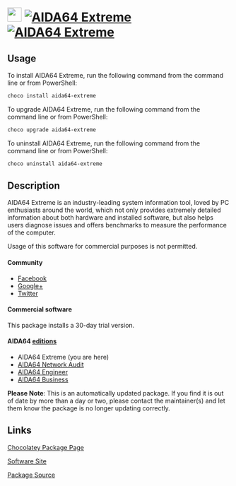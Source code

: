 ﻿# <img src="https://cdn.jsdelivr.net/gh/mkevenaar/chocolatey-packages@262e3148b0ba248ae30cb14e38416a5a6778ebc8/icons/aida64-extreme.png" width="32" height="32"/> [![AIDA64 Extreme](https://img.shields.io/chocolatey/v/aida64-extreme.svg?label=AIDA64+Extreme)](https://chocolatey.org/packages/aida64-extreme) [![AIDA64 Extreme](https://img.shields.io/chocolatey/dt/aida64-extreme.svg)](https://chocolatey.org/packages/aida64-extreme)

## Usage
To install AIDA64 Extreme, run the following command from the command line or from PowerShell:
```powershell
choco install aida64-extreme
```

To upgrade AIDA64 Extreme, run the following command from the command line or from PowerShell:
```powershell
choco upgrade aida64-extreme
```

To uninstall AIDA64 Extreme, run the following command from the command line or from PowerShell:
```powershell
choco uninstall aida64-extreme
```

## Description
AIDA64 Extreme is an industry-leading system information tool, loved by PC enthusiasts around the world, which not only provides extremely detailed information about both hardware and installed software, but also helps users diagnose issues and offers benchmarks to measure the performance of the computer.

Usage of this software for commercial purposes is not permitted.

#### Community
* [Facebook](https://www.facebook.com/AIDA64)
* [Google+](https://plus.google.com/+aida64)
* [Twitter](https://twitter.com/FinalWire)

#### Commercial software
This package installs a 30-day trial version.

#### AIDA64 [editions](http://www.aida64.com/compare-aida64-features)
* AIDA64 Extreme (you are here)
* [AIDA64 Network Audit](https://chocolatey.org/packages/aida64-networkaudit)
* [AIDA64 Engineer](https://chocolatey.org/packages/aida64-engineer)
* [AIDA64 Business](https://chocolatey.org/packages/aida64-business)

**Please Note**: This is an automatically updated package. If you find it is
out of date by more than a day or two, please contact the maintainer(s) and
let them know the package is no longer updating correctly.



## Links
[Chocolatey Package Page](https://chocolatey.org/packages/aida64-extreme)

[Software Site](http://www.aida64.com/products/aida64-extreme)

[Package Source](https://github.com/mkevenaar/chocolatey-packages/tree/master/automatic/aida64-extreme)

